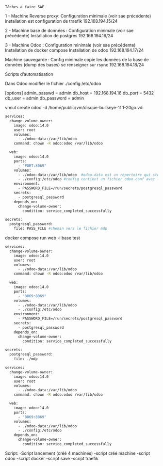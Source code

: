 	Tâches à faire SAE 

 1 - Machine Reverse proxy:
Configuration minimale (voir sae précédente)
installation est configuration de traefik
192.168.194.15/24

 2 - Machine base de données :
Configuration minimale (voir sae précédente)
Installation de postgres
192.168.194.16/24


3 - Machine Odoo :
Configuration minimale (voir sae précédente)
Installation de docker compose
Installation de odoo
192.168.194.17/24




Machine sauvegarde : 
Config minimale
copie les données de la base de données (dump des bases)
se renseigner sur rsync
192.168.194.18/24

Scripts d’automatisation



Dans Odoo
modifier le fichier ./config:/etc/odoo

[options]
admin_passwd = admin
db_host = 192.168.194.16
db_port = 5432
db_user = admin
db_password = admin

vmiut create odoo -d /home/public/vm/disque-bullseye-11.1-20go.vdi 


```bash
services:
  change-volume-owner:
    image: odoo:14.0
    user: root
    volumes:
      - ./odoo-data:/var/lib/odoo
    command: chown -R odoo:odoo /var/lib/odoo

  web:
    image: odoo:14.0
    ports:
      - "PORT:8069"
    volumes:
      - ./odoo-data:/var/lib/odoo  #odoo-data est un répertoire qui stockera les données
      - ./config:/etc/odoo #config contient un fichier odoo.conf avec la config
    environment:
      - PASSWORD_FILE=/run/secrets/postgresql_password
    secrets:
      - postgresql_password
    depends_on:
      change-volume-owner:
        condition: service_completed_successfully

secrets:
  postgresql_password:
    file: PASS_FILE #chemin vers le fichier mdp
```

docker compose run web -i base test

```bash
services:
  change-volume-owner:
    image: odoo:14.0
    user: root
    volumes:
      - ./odoo-data:/var/lib/odoo
    command: chown -R odoo:odoo /var/lib/odoo

  web:
    image: odoo:14.0
    ports:
      - "8069:8069"
    volumes:
      - ./odoo-data:/var/lib/odoo
      - ./config:/etc/odoo
    environment:
      - PASSWORD_FILE=/run/secrets/postgresql_password
    secrets:
      - postgresql_password
    depends_on:
      change-volume-owner:
        condition: service_completed_successfully

secrets:
  postgresql_password:
    file: ./mdp
```

```bash
services:
  change-volume-owner:
    image: odoo:14.0
    user: root
    volumes:
      - ./odoo-data:/var/lib/odoo
    command: chown -R odoo:odoo /var/lib/odoo

  web:
    image: odoo:14.0
    ports:
      - "8069:8069"
    volumes:
      - ./odoo-data:/var/lib/odoo
      - ./config:/etc/odoo
    depends_on:
      change-volume-owner:
        condition: service_completed_successfully
```




Script:
-Script lancement (créé 4 machines)
-script créé machine
-script odoo
-script docker
-script save
-script traefik